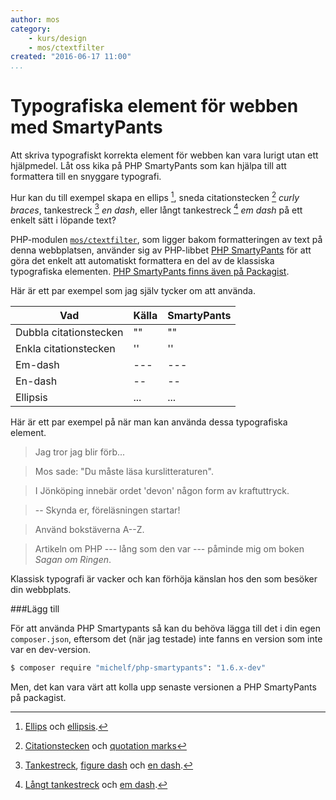 ```yaml
---
author: mos
category:
    - kurs/design
    - mos/ctextfilter
created: "2016-06-17 11:00"
...
```

Typografiska element för webben med SmartyPants
==================================

Att skriva typografiskt korrekta element för webben kan vara lurigt utan ett hjälpmedel. Låt oss kika på PHP SmartyPants som kan hjälpa till att formattera till en snyggare typografi.


<!--more-->

Hur kan du till exempel skapa en ellips [^1], sneda citationstecken [^2] *curly braces*, tankestreck [^3] *en dash*, eller långt tankestreck [^4] *em dash* på ett enkelt sätt i löpande text?

PHP-modulen [`mos/ctextfilter`](https://packagist.org/packages/mos/ctextfilter), som ligger bakom formatteringen av text på denna webbplatsen, använder sig av PHP-libbet [PHP SmartyPants](https://michelf.ca/projects/php-smartypants/) för att göra det enkelt att automatiskt formattera en del av de klassiska typografiska elementen. [PHP SmartyPants finns även på Packagist](https://packagist.org/packages/michelf/php-smartypants).

Här är ett par exempel som jag själv tycker om att använda.

| Vad                     | Källa     | SmartyPants |
|-------------------------|-----------|-------------|
| Dubbla citationstecken  | \"\"      | ""          |
| Enkla citationstecken   | \'\'      | ''          |
| Em-dash                 | \-\--     | ---         |
| En-dash                 | \--       | --          |
| Ellipsis                | \...      | ...         |

Här är ett par exempel på när man kan använda dessa typografiska element.

> Jag tror jag blir förb...

> Mos sade: "Du måste läsa kurslitteraturen".

> I Jönköping innebär ordet 'devon' någon form av kraftuttryck.

> -- Skynda er, föreläsningen startar!

> Använd bokstäverna A--Z.

> Artikeln om PHP --- lång som den var --- påminde mig om boken *Sagan om Ringen*.

Klassisk typografi är vacker och kan förhöja känslan hos den som besöker din webbplats.

###Lägg till 

För att använda PHP Smartypants så kan du behöva lägga till det i din egen `composer.json`, eftersom det (när jag testade) inte fanns en version som inte var en dev-version.

```bash
$ composer require "michelf/php-smartypants": "1.6.x-dev"
```

Men, det kan vara värt att kolla upp senaste versionen a PHP SmartyPants på packagist.


[^1]: [Ellips](https://sv.wikipedia.org/wiki/Uteslutningstecken) och [ellipsis](https://en.wikipedia.org/wiki/Ellipsis).
[^2]: [Citationstecken](https://sv.wikipedia.org/wiki/Citationstecken) och  [quotation marks](https://en.wikipedia.org/wiki/Quotation_mark)
[^3]: [Tankestreck](https://sv.wikipedia.org/wiki/Tankstreck), [figure dash](https://en.wikipedia.org/wiki/Dash#Figure_dash) och [en dash](https://en.wikipedia.org/wiki/Dash#En_dash).
[^4]: [Långt tankestreck](https://sv.wikipedia.org/wiki/L%C3%A5ngt_tankstreck) och [em dash](https://en.wikipedia.org/wiki/Dash#Em_dash).
